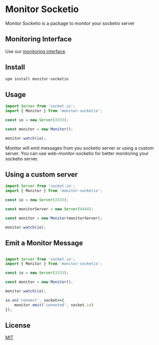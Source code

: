 # Monitor Socketio

Monitor Socketio is a package to monitor your socketio server

## Monitoring Interface

Use our [monitoring interface](https://github.com/gabereu/web-monitor-socketio).

## Install

```bash
npm install monitor-socketio
```

## Usage

```js
import Server from 'socket.io';
import { Monitor } from 'monitor-socketio';

const io = new Server(3333);

const monitor = new Monitor();

monitor.watch(io);

```

Monitor will emit messages from you socketio server or using a custom server. You can use web-monitor-socketio for better monitoring your socketio server.

## Using a custom server

```js
import Server from 'socket.io';
import { Monitor } from 'monitor-socketio';

const io = new Server(3333);

const monitorServer = new Server(4444);

const monitor = new Monitor(monitorServer);

monitor.watch(io);

```

## Emit a Monitor Message

```js

import Server from 'socket.io';
import { Monitor } from 'monitor-socketio';

const io = new Server(3333);

const monitor = new Monitor();

monitor.watch(io);

io.on('connect', socket=>{
    monitor.emit('conneted', socket.id)
});

```

## License
[MIT](https://github.com/gabereu/monitor-socketio/blob/master/LICENSE)

